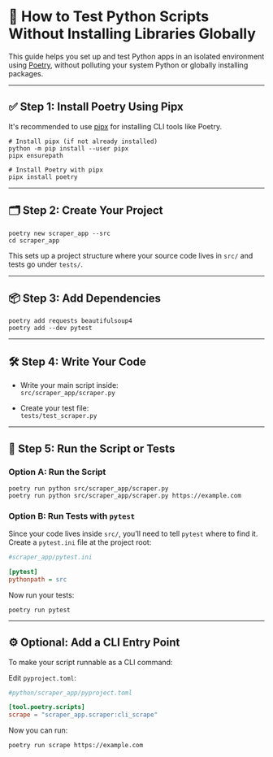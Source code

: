 # 🧪 How to Test Python Scripts Without Installing Libraries Globally

This guide helps you set up and test Python apps in an isolated environment using [Poetry](https://python-poetry.org/), without polluting your system Python or globally installing packages.

---

## ✅ Step 1: Install Poetry Using Pipx

It's recommended to use [pipx](https://pypa.github.io/pipx/) for installing CLI tools like Poetry.

```shell
# Install pipx (if not already installed)
python -m pip install --user pipx
pipx ensurepath

# Install Poetry with pipx
pipx install poetry
```

---

## 🗂️ Step 2: Create Your Project

```shell
poetry new scraper_app --src
cd scraper_app
```

This sets up a project structure where your source code lives in `src/` and tests go under `tests/`.

---

## 📦 Step 3: Add Dependencies

```shell
poetry add requests beautifulsoup4
poetry add --dev pytest
```

---

## 🛠️ Step 4: Write Your Code

- Write your main script inside:  
  `src/scraper_app/scraper.py`

- Create your test file:  
  `tests/test_scraper.py`

---

## 🧪 Step 5: Run the Script or Tests

### Option A: Run the Script

```shell
poetry run python src/scraper_app/scraper.py
poetry run python src/scraper_app/scraper.py https://example.com
```

### Option B: Run Tests with `pytest`

Since your code lives inside `src/`, you’ll need to tell `pytest` where to find it. Create a `pytest.ini` file at the project root:

```ini
#scraper_app/pytest.ini

[pytest]
pythonpath = src
```

Now run your tests:

```shell
poetry run pytest
```

---

## ⚙️ Optional: Add a CLI Entry Point

To make your script runnable as a CLI command:

Edit `pyproject.toml`:

```toml
#python/scraper_app/pyproject.toml

[tool.poetry.scripts]
scrape = "scraper_app.scraper:cli_scrape"
```

Now you can run:

```shell
poetry run scrape https://example.com
```


